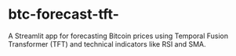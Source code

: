 # btc-forecast-tft-
A Streamlit app for forecasting Bitcoin prices using Temporal Fusion Transformer (TFT) and technical indicators like RSI and SMA.
